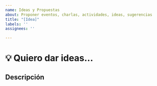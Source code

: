 ```yaml
---
name: Ideas y Propuestas
about: Proponer eventos, charlas, actividades, ideas, sugerencias
title: "[Idea]"
labels: ''
assignees: ''

---
```


<!--- ¡Bienvenid@ a Medellin PHP! Para nosotros es muy importante tu participación -->

# 💡 Quiero dar ideas... 

## Descripción

<!--- Cuentanos tu opinión -->
